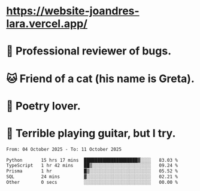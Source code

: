 # https://website-joandres-lara.vercel.app/
# 🐛 Professional reviewer of bugs.
# 🐱 Friend of a cat (his name is Greta).
# 📜 Poetry lover.
# 🎸 Terrible playing guitar, but I try.

<!--START_SECTION:waka-->

```txt
From: 04 October 2025 - To: 11 October 2025

Python       15 hrs 17 mins  ████████████████████▓░░░░   83.03 %
TypeScript   1 hr 42 mins    ██▒░░░░░░░░░░░░░░░░░░░░░░   09.24 %
Prisma       1 hr            █▒░░░░░░░░░░░░░░░░░░░░░░░   05.52 %
SQL          24 mins         ▓░░░░░░░░░░░░░░░░░░░░░░░░   02.21 %
Other        0 secs          ░░░░░░░░░░░░░░░░░░░░░░░░░   00.00 %
```

<!--END_SECTION:waka-->
